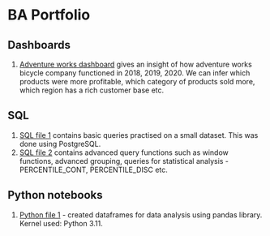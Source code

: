 # BA Portfolio

## Dashboards
1. [Adventure works dashboard](https://github.com/suriya1136/BA/blob/main/adventure_works_postgresql.pbix) gives an insight of how adventure works bicycle company functioned in 2018, 2019, 2020. We can infer which products were more profitable, which category of products sold more, which region has a rich customer base etc.

## SQL
1. [SQL file 1](https://github.com/suriya1136/BA/blob/main/Youtube%20practice.sql) contains basic queries practised on a small dataset. This was done using PostgreSQL.
2. [SQL file 2](https://github.com/suriya1136/BA/blob/main/Advanced%20queries.sql) contains advanced query functions such as window functions, advanced grouping, queries for statistical analysis - PERCENTILE_CONT, PERCENTILE_DISC etc.

## Python notebooks
1. [Python file 1](https://github.com/suriya1136/BA/blob/main/Python_df.ipynb) - created dataframes for data analysis using pandas library. Kernel used: Python 3.11.
